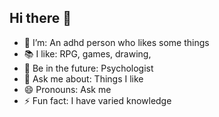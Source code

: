 ## Hi there 🔱

- 🌱 I’m: An adhd person who likes some things
- 📚 I like: RPG, games, drawing,
- 🤔 Be in the future: Psychologist
- 💬 Ask me about: Things I like
- 😄 Pronouns: Ask me
- ⚡ Fun fact: I have varied knowledge
